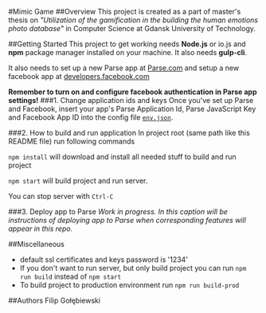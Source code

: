 #Mimic Game
##Overview
This project is created as a part of master's thesis on 
*"Utilization of the gamification in the building the human emotions photo database"*
in Computer Science at Gdansk University of Technology.

##Getting Started
This project to get working needs **Node.js** or io.js and **npm** package manager
installed on your machine.
It also needs **gulp-cli**.

It also needs to set up a new Parse app at [Parse.com](https://parse.com) and setup 
a new facebook app at [developers.facebook.com](https://developers.facebook.com/)

**Remember to turn on and configure facebook authentication in Parse app settings!**
###1. Change application ids and keys
Once you've set up Parse and Facebook, insert your app's Parse Application Id, 
Parse JavaScript Key and Facebook App ID into the config file [`env.json`](src/js/env.json).

###2. How to build and run application
In project root (same path like this README file) run following commands

```npm install``` will download and install all needed stuff to build and run project

```npm start``` will build project and run server.

You can stop server with ```Ctrl-C```

###3. Deploy app to Parse
*Work in progress. In this caption will be instructions of deploying app to Parse when
corresponding features will appear in this repo.*

##Miscellaneous
* default ssl certificates and keys password is '1234'
* If you don't want to run server, but only build project you can run
   ```npm run build``` instead of ```npm start```
* To build project to production environment run ```npm run build-prod```

##Authors
Filip Gołębiewski